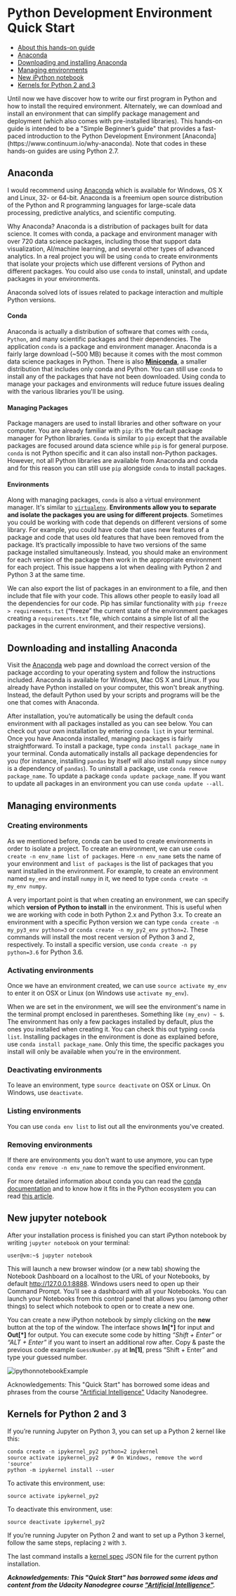 # Python Development Environment Quick Start

* [About this hands-on guide](#about)
* [Anaconda](#AnacondaChapter)
* [Downloading and installing Anaconda](#installing)
* [Managing environments](#managing)
* [New iPython notebook](#ipython)
* [Kernels for Python 2 and 3](#kernels)



<a name="about"/>
Until now we have discover how to write our first program in Python and how to install the required environment.  Alternately, we can download and install an environment that can simplify package management and deployment (which also comes with pre-installed libraries). 
This hands-on guide is intended to be a "Simple Beginner’s guide" that provides a fast-paced introduction to the Python Development Environment  [Anaconda](https://www.continuum.io/why-anaconda). Note that codes in these hands-on guides are using Python 2.7.

<a name="AnacondaChapter"/>

## Anaconda
I would recommend using [Anaconda](https://www.continuum.io/why-anaconda) which is available for Windows, OS X and Linux, 32- or 64-bit. Anaconda is a freemium open source distribution of the Python and R programming languages for large-scale data processing, predictive analytics, and scientific computing.

Why Anaconda? Anaconda is a distribution of packages built for data science. It comes with conda, a package and environment manager with over 720 data science packages, including those that support data visualization, AI/machine learning, and several other types of advanced analytics. In a real project you will be using `conda` to create environments that isolate your projects which use different versions of Python and different packages. You could also use `conda` to install, uninstall, and update packages in your environments. 

Anaconda solved lots of issues related to package interaction and multiple Python versions. 

<a name="Conda"/>

#### Conda
Anaconda is actually a distribution of software that comes with `conda`, `Python`, and many scientific packages and their dependencies. The application `conda` is a package and environment manager. Anaconda is a fairly large download (~500 MB) because it comes with the most common data science packages in Python. There is also [**Miniconda**](https://conda.io/miniconda.html), a smaller distribution that includes only conda and Python. You can still use `conda` to install any of the packages that have not been downloaded. Using conda to manage your packages and environments will reduce future issues dealing with the various libraries you'll be using. 

<a name="managing"/>

#### Managing Packages
Package managers are used to install libraries and other software on your computer. You are already familiar with `pip`: it’s the default package manager for Python libraries. `Conda` is similar to `pip` except that the available packages are focused around data science while `pip` is for general purpose. `conda` is not Python specific and it can also install non-Python packages. However, not all Python libraries are available from Anaconda and conda and for this reason you can still use `pip` alongside `conda` to install packages.

<a name="environments"/>

#### Environments
Along with managing packages, `conda` is also a virtual environment manager. It's similar to [`virtualenv`](http://docs.python-guide.org/en/latest/dev/virtualenvs/). **Environments allow you to separate and isolate the packages you are using for different projects**. Sometimes you could be working with code that depends on different versions of some library. For example, you could have code that uses new features of a package and code that uses old features that have been removed from the package. It’s practically impossible to have two versions of the same package installed simultaneously. Instead, you should make an environment for each version of the package then work in the appropriate environment for each project.  This issue happens a lot when dealing with Python 2 and Python 3 at the same time.

We can also export the list of packages in an environment to a file, and then include that file with your code. This allows other people to easily load all the dependencies for our code. Pip has similar functionality with `pip freeze > requirements.txt` (“freeze” the current state of the environment packages creating a `requirements.txt` file, which contains a simple list of all the packages in the current environment, and their respective versions).

<a name="installing"/>

## Downloading and installing Anaconda
Visit the [Anaconda](https://www.continuum.io/downloads) web page and download the correct version of the package according to your operating system and follow the instructions included. Anaconda is available for Windows, Mac OS X and Linux.  If you already have Python installed on your computer, this won't break anything. Instead, the default Python used by your scripts and programs will be the one that comes with Anaconda.

After installation, you’re automatically be using the default `conda` environment with all packages installed as you can see below. You can check out your own installation by entering `conda list` in your terminal. Once you have Anaconda installed, managing packages is fairly straightforward. To install a package, type `conda install package_name` in your terminal. Conda  automatically installs all package dependencies for you (for instance, installing `pandas` by itself will also install `numpy` since `numpy` is a dependency of `pandas`). To uninstall a package, use `conda remove package_name`. To update a package `conda update package_name`. If you want to update all packages in an environment you can use `conda update --all`. 


<a name="managing"/>

## Managing environments

### Creating environments
As  we mentioned before, conda can be used to create environments in order to isolate a project. To create an environment, we can use `conda create -n env_name list of packages`. Here `-n env_name` sets the name of your environment and `list of packages` is the list of packages that you want installed in the environment. For example, to create an environment named `my_env` and install `numpy` in it, we need to type `conda create -n my_env numpy`.


A very important point is that when creating an environment, we can specify which **version of Python to install** in the environment. This is useful when we are working with code in both Python 2.x and Python 3.x. To create an environment with a specific Python version we can type `conda create -n my_py3_env python=3` or `conda create -n my_py2_env python=2`. These commands will install the most recent version of Python 3 and 2, respectively. To install a specific version, use `conda create -n py python=3.6` for Python 3.6.

### Activating environments
Once we have an environment created, we can use `source activate my_env` to enter it on OSX or Linux (on Windows use `activate my_env`).

When we are set in the environment, we will see the environment's name in the terminal prompt enclosed in parentheses. Something like `(my_env) ~ $`. The environment has only a few packages installed by default, plus the ones you installed when creating it. You can check this out typing `conda list`. Installing packages in the environment is done as explained before, use `conda install package_name`. Only this time, the specific packages you install will only be available when you're in the environment. 

### Deactivating environments
To leave an environment, type `source deactivate` on OSX or Linux. On Windows, use `deactivate`.

### Listing environments
You can use `conda env list` to list out all the environments you've created. 

### Removing environments
If there are environments you don't want to use anymore, you can type `conda env remove -n env_name` to remove the specified environment.

For more detailed information about conda you can read the [conda documentation](https://conda.io/docs/using/index.html)  and to know how it fits in the Python ecosystem you can read [this article](https://jakevdp.github.io/blog/2016/08/25/conda-myths-and-misconceptions/).


<a name="ipython"/>

## New jupyter notebook

After your installation process is finished you can start iPython notebook by writing `jupyter notebook` on your terminal:
``` 
user@vm:~$ jupyter notebook

```


This will launch a new browser window (or a new tab) showing the Notebook Dashboard on a localhost to the URL of your Notebooks, by default http://127.0.0.1:8888. Windows users need to open up their Command Prompt. You'll see a dashboard with all your Notebooks. You can launch your Notebooks from this control panel that allows you (among other things) to select which notebook to open or to create a new one. 


You can create a new iPython notebook by simply clicking on the **new** button at the top of the window. The interface shows **In\[\*\]**  for input and **Out\[\*\]** for output. You can execute some code by hitting *“Shift + Enter”* or *“ALT + Enter”* if you want to insert an additional row after.  Copy \& paste the previous code example `GuessNumber.py` at **In\[1\]**, press “Shift + Enter” and type your guessed number.

![ipythonnotebookExample](https://github.com/jorditorresBCN/Python-Quick-Start/blob/master/img/ipythonnotebookExample.png)


Acknowledgements: This "Quick Start" has borrowed some ideas and phrases from the course ["Artificial Intelligence"](https://www.udacity.com) Udacity Nanodegree.

<a name="kernels"/>

##  Kernels for Python 2 and 3
If you’re running Jupyter on Python 3, you can set up a Python 2 kernel like this:
```
conda create -n ipykernel_py2 python=2 ipykernel
source activate ipykernel_py2    # On Windows, remove the word 'source'
python -m ipykernel install --user
```

To activate this environment, use:
```
source activate ipykernel_py2
```

To deactivate this environment, use:

```
source deactivate ipykernel_py2
```


If you’re running Jupyter on Python 2 and want to set up a Python 3 kernel, follow the same steps, replacing `2` with `3`.

The last command installs a [kernel spec](https://jupyter-client.readthedocs.io/en/latest/kernels.html#kernelspecs) JSON file for the current python installation.

_**Acknowledgements: This "Quick Start" has borrowed some ideas and content from the Udacity Nanodegree course ["Artificial Intelligence"](https://www.udacity.com).**_



